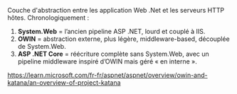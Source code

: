 
Couche d'abstraction entre les application Web .Net et les serveurs HTTP hôtes.
Chronologiquement : 
1. **System.Web** = l’ancien pipeline ASP .NET, lourd et couplé à IIS.
2. **OWIN** = abstraction externe, plus légère, middleware-based, découplée de System.Web.
3. **ASP .NET Core** = réécriture complète sans System.Web, avec un pipeline middleware inspiré d’OWIN mais géré « en interne ».

https://learn.microsoft.com/fr-fr/aspnet/aspnet/overview/owin-and-katana/an-overview-of-project-katana